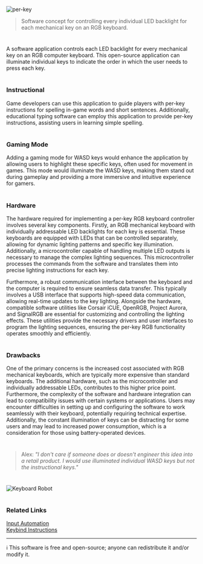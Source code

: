 ![per-key](https://github.com/sourceduty/Per-key_RGB_Keyboard/assets/123030236/58593499-99b0-485a-b271-c84cf7f056a9)

> Software concept for controlling every individual LED backlight for each mechanical key on an RGB keyboard.

#

A software application controls each LED backlight for every mechanical key on an RGB computer keyboard. This open-source application can illuminate individual keys to indicate the order in which the user needs to press each key.

#
### Instructional

Game developers can use this application to guide players with per-key instructions for spelling in-game words and short sentences. Additionally, educational typing software can employ this application to provide per-key instructions, assisting users in learning simple spelling.

#
### Gaming Mode

Adding a gaming mode for WASD keys would enhance the application by allowing users to highlight these specific keys, often used for movement in games. This mode would illuminate the WASD keys, making them stand out during gameplay and providing a more immersive and intuitive experience for gamers.

#
### Hardware

The hardware required for implementing a per-key RGB keyboard controller involves several key components. Firstly, an RGB mechanical keyboard with individually addressable LED backlights for each key is essential. These keyboards are equipped with LEDs that can be controlled separately, allowing for dynamic lighting patterns and specific key illumination. Additionally, a microcontroller capable of handling multiple LED outputs is necessary to manage the complex lighting sequences. This microcontroller processes the commands from the software and translates them into precise lighting instructions for each key.

Furthermore, a robust communication interface between the keyboard and the computer is required to ensure seamless data transfer. This typically involves a USB interface that supports high-speed data communication, allowing real-time updates to the key lighting. Alongside the hardware, compatible software utilities like Corsair iCUE, OpenRGB, Project Aurora, and SignalRGB are essential for customizing and controlling the lighting effects. These utilities provide the necessary drivers and user interfaces to program the lighting sequences, ensuring the per-key RGB functionality operates smoothly and efficiently.

#
### Drawbacks

One of the primary concerns is the increased cost associated with RGB mechanical keyboards, which are typically more expensive than standard keyboards. The additional hardware, such as the microcontroller and individually addressable LEDs, contributes to this higher price point. Furthermore, the complexity of the software and hardware integration can lead to compatibility issues with certain systems or applications. Users may encounter difficulties in setting up and configuring the software to work seamlessly with their keyboard, potentially requiring technical expertise. Additionally, the constant illumination of keys can be distracting for some users and may lead to increased power consumption, which is a consideration for those using battery-operated devices.

#

> Alex: *"I don't care if someone does or doesn't engineer this idea into a retail product. I would use illuminated individual WASD keys but not the instructional keys."*

#

![Keyboard Robot](https://github.com/user-attachments/assets/767831ff-afd3-4378-81d3-8fb594b642bb)

#
### Related Links

[Input Automation](https://github.com/sourceduty/Input_Automation)
<br>
[Keybind Instructions](https://github.com/sourceduty/Keybind_Instructions)

***
ℹ️ This software is free and open-source; anyone can redistribute it and/or modify it.
